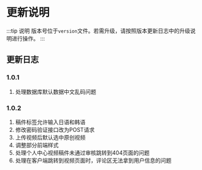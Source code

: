 # 更新说明

:::tip 说明
版本号位于`version`文件。若需升级，请按照版本更新日志中的升级说明进行操作。
:::

## 更新日志

### 1.0.1
1. 处理数据库默认数据中文乱码问题

### 1.0.2
1. 稿件标签允许输入日语和韩语
2. 修改密码验证接口改为POST请求
3. 上传视频后默认选中原创视频
4. 调整部分前端样式
5. 处理个人中心视频稿件未通过审核跳转到404页面的问题
6. 处理在客户端跳转到视频页面时，评论区无法拿到用户信息的问题